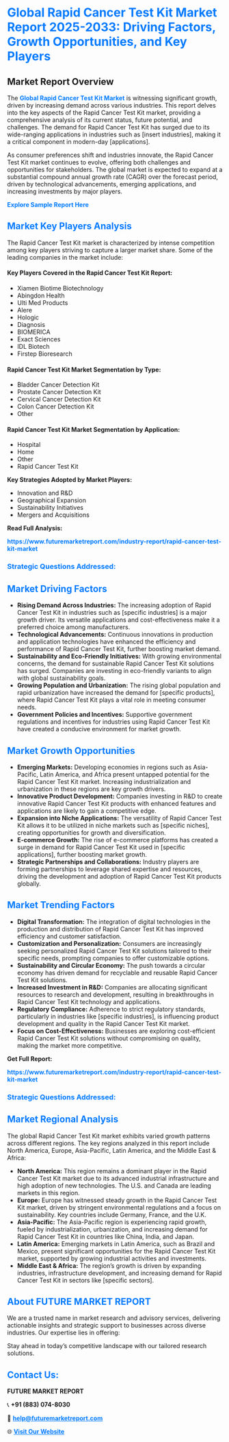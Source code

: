 <h1 style="color: #007BFF;">Global Rapid Cancer Test Kit Market Report 2025-2033: Driving Factors, Growth Opportunities, and Key Players</h1>

<section id="overview">
<h2>Market Report Overview</h2>
<p>The <a href="https://www.futuremarketreport.com/industry-report/rapid-cancer-test-kit-market" style="color: #007BFF; text-decoration: none;"><strong>Global Rapid Cancer Test Kit Market</strong></a> is witnessing significant growth, driven by increasing demand across various industries. This report delves into the key aspects of the Rapid Cancer Test Kit market, providing a comprehensive analysis of its current status, future potential, and challenges. The demand for Rapid Cancer Test Kit has surged due to its wide-ranging applications in industries such as [insert industries], making it a critical component in modern-day [applications].</p>
<p>As consumer preferences shift and industries innovate, the Rapid Cancer Test Kit market continues to evolve, offering both challenges and opportunities for stakeholders. The global market is expected to expand at a substantial compound annual growth rate (CAGR) over the forecast period, driven by technological advancements, emerging applications, and increasing investments by major players.</p>
</section>

<section id="overview">
<p><a href="https://www.futuremarketreport.com/request-sample/reportId=123599" style="color: #007BFF; text-decoration: none;"><strong>Explore Sample Report Here</strong></a></p>
</section>

<section id="key-players">
<h2 style="color: #007BFF;">Market Key Players Analysis</h2>
<p>The Rapid Cancer Test Kit market is characterized by intense competition among key players striving to capture a larger market share. Some of the leading companies in the market include:</p>
<h4>Key Players Covered in the Rapid Cancer Test Kit Report:</h4>
<ul><li>Xiamen Biotime Biotechnology</li><li>Abingdon Health</li><li>Ulti Med Products</li><li>Alere</li><li>Hologic</li><li>Diagnosis</li><li>BIOMERICA</li><li>Exact Sciences</li><li>IDL Biotech</li><li>Firstep Bioresearch</li></ul>
<h4>Rapid Cancer Test Kit Market Segmentation by Type:</h4>
<ul><li>Bladder Cancer Detection Kit</li><li>Prostate Cancer Detection Kit</li><li>Cervical Cancer Detection Kit</li><li>Colon Cancer Detection Kit</li><li>Other</li></ul>

<h4>Rapid Cancer Test Kit Market Segmentation by Application:</h4>
<ul><li>Hospital</li><li>Home</li><li>Other</li><li>Rapid Cancer Test Kit</li></ul>
<p><strong>Key Strategies Adopted by Market Players:</strong></p>
<ul>
<li>Innovation and R&D</li>
<li>Geographical Expansion</li>
<li>Sustainability Initiatives</li>
<li>Mergers and Acquisitions</li>
</ul>
</section>

<section>
<p><strong>Read Full Analysis: </strong></p><a href="https://www.futuremarketreport.com/industry-report/rapid-cancer-test-kit-market" style="color: #007BFF; text-decoration: none;"><strong>https://www.futuremarketreport.com/industry-report/rapid-cancer-test-kit-market</strong></a>
<h3 style="color: #007BFF;">Strategic Questions Addressed:</h3>
</section>

<section id="driving-factors">
<h2 style="color: #007BFF;">Market Driving Factors</h2>
<ul>
<li><strong>Rising Demand Across Industries:</strong> The increasing adoption of Rapid Cancer Test Kit in industries such as [specific industries] is a major growth driver. Its versatile applications and cost-effectiveness make it a preferred choice among manufacturers.</li>
<li><strong>Technological Advancements:</strong> Continuous innovations in production and application technologies have enhanced the efficiency and performance of Rapid Cancer Test Kit, further boosting market demand.</li>
<li><strong>Sustainability and Eco-Friendly Initiatives:</strong> With growing environmental concerns, the demand for sustainable Rapid Cancer Test Kit solutions has surged. Companies are investing in eco-friendly variants to align with global sustainability goals.</li>
<li><strong>Growing Population and Urbanization:</strong> The rising global population and rapid urbanization have increased the demand for [specific products], where Rapid Cancer Test Kit plays a vital role in meeting consumer needs.</li>
<li><strong>Government Policies and Incentives:</strong> Supportive government regulations and incentives for industries using Rapid Cancer Test Kit have created a conducive environment for market growth.</li>
</ul>
</section>

<section id="growth-opportunities">
<h2 style="color: #007BFF;">Market Growth Opportunities</h2>
<ul>
<li><strong>Emerging Markets:</strong> Developing economies in regions such as Asia-Pacific, Latin America, and Africa present untapped potential for the Rapid Cancer Test Kit market. Increasing industrialization and urbanization in these regions are key growth drivers.</li>
<li><strong>Innovative Product Development:</strong> Companies investing in R&D to create innovative Rapid Cancer Test Kit products with enhanced features and applications are likely to gain a competitive edge.</li>
<li><strong>Expansion into Niche Applications:</strong> The versatility of Rapid Cancer Test Kit allows it to be utilized in niche markets such as [specific niches], creating opportunities for growth and diversification.</li>
<li><strong>E-commerce Growth:</strong> The rise of e-commerce platforms has created a surge in demand for Rapid Cancer Test Kit used in [specific applications], further boosting market growth.</li>
<li><strong>Strategic Partnerships and Collaborations:</strong> Industry players are forming partnerships to leverage shared expertise and resources, driving the development and adoption of Rapid Cancer Test Kit products globally.</li>
</ul>
</section>

<section id="trending-factors">
<h2 style="color: #007BFF;">Market Trending Factors</h2>
<ul>
<li><strong>Digital Transformation:</strong> The integration of digital technologies in the production and distribution of Rapid Cancer Test Kit has improved efficiency and customer satisfaction.</li>
<li><strong>Customization and Personalization:</strong> Consumers are increasingly seeking personalized Rapid Cancer Test Kit solutions tailored to their specific needs, prompting companies to offer customizable options.</li>
<li><strong>Sustainability and Circular Economy:</strong> The push towards a circular economy has driven demand for recyclable and reusable Rapid Cancer Test Kit solutions.</li>
<li><strong>Increased Investment in R&D:</strong> Companies are allocating significant resources to research and development, resulting in breakthroughs in Rapid Cancer Test Kit technology and applications.</li>
<li><strong>Regulatory Compliance:</strong> Adherence to strict regulatory standards, particularly in industries like [specific industries], is influencing product development and quality in the Rapid Cancer Test Kit market.</li>
<li><strong>Focus on Cost-Effectiveness:</strong> Businesses are exploring cost-efficient Rapid Cancer Test Kit solutions without compromising on quality, making the market more competitive.</li>
</ul>
</section>

<section>
<p><strong>Get Full Report: </strong></p><a href="https://www.futuremarketreport.com/industry-report/rapid-cancer-test-kit-market" style="color: #007BFF; text-decoration: none;"><strong>https://www.futuremarketreport.com/industry-report/rapid-cancer-test-kit-market</strong></a>
<h3 style="color: #007BFF;">Strategic Questions Addressed:</h3>
</section>


<section id="regional-analysis">
<h2 style="color: #007BFF;">Market Regional Analysis</h2>
<p>The global Rapid Cancer Test Kit market exhibits varied growth patterns across different regions. The key regions analyzed in this report include North America, Europe, Asia-Pacific, Latin America, and the Middle East & Africa:</p>
<ul>
<li><strong>North America:</strong> This region remains a dominant player in the Rapid Cancer Test Kit market due to its advanced industrial infrastructure and high adoption of new technologies. The U.S. and Canada are leading markets in this region.</li>
<li><strong>Europe:</strong> Europe has witnessed steady growth in the Rapid Cancer Test Kit market, driven by stringent environmental regulations and a focus on sustainability. Key countries include Germany, France, and the U.K.</li>
<li><strong>Asia-Pacific:</strong> The Asia-Pacific region is experiencing rapid growth, fueled by industrialization, urbanization, and increasing demand for Rapid Cancer Test Kit in countries like China, India, and Japan.</li>
<li><strong>Latin America:</strong> Emerging markets in Latin America, such as Brazil and Mexico, present significant opportunities for the Rapid Cancer Test Kit market, supported by growing industrial activities and investments.</li>
<li><strong>Middle East & Africa:</strong> The region’s growth is driven by expanding industries, infrastructure development, and increasing demand for Rapid Cancer Test Kit in sectors like [specific sectors].</li>
</ul>
</section>

<footer>
<h2 style="color: #007BFF;">About FUTURE MARKET REPORT</h2>
<p>We are a trusted name in market research and advisory services, delivering actionable insights and strategic support to businesses across diverse industries. Our expertise lies in offering:</p>

<p>Stay ahead in today’s competitive landscape with our tailored research solutions.</p>

<h2 style="color: #007BFF;">Contact Us:</h2>
<p><strong>FUTURE MARKET REPORT</strong></p>
<p>📞 <strong>+91 (883) 074-8030</strong></p>
<p>📧 <strong><a href="mailto:help@futuremarketreport.com" style="color: #007BFF;">help@futuremarketreport.com</a></strong></p>
<p>🌐 <strong><a href="https://www.futuremarketreport.com/" style="color: #007BFF;">Visit Our Website</a></strong></p>
</footer>